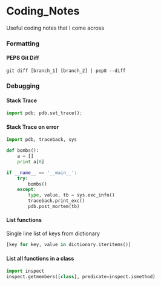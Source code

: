 # Coding_Notes
Useful coding notes that I come across

### Formatting

#### PEP8 Git Diff

```
git diff [branch_1] [branch_2] | pep8 --diff
```

### Debugging

#### Stack Trace
```python
import pdb; pdb.set_trace(); 
```
#### Stack Trace on error

```python
import pdb, traceback, sys

def bombs():
    a = []
    print a[0]

if __name__ == '__main__':
    try:
        bombs()
    except:
        type, value, tb = sys.exc_info()
        traceback.print_exc()
        pdb.post_mortem(tb)
```

#### List functions
Single line list of keys from dictionary
```python
[key for key, value in dictionary.iteritems()]
```
#### List all functions in a class
```python
import inspect
inspect.getmembers([class], predicate=inspect.ismethod)
```
<!---
run as root -s
exit root run 'exit'
import timeit #time functions
http://beyondgrep.com/ for grep text search tool
-->
